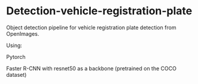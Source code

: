 # Detection-vehicle-registration-plate

Object detection pipeline for vehicle registration plate detection from OpenImages.

Using:

Pytorch

Faster R-CNN with resnet50 as a backbone (pretrained on the COCO dataset)

